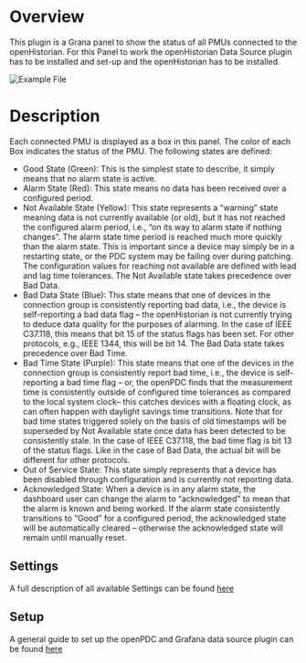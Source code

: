 ﻿# Overview

This plugin is a Grana panel to show the status of all PMUs connected to the openHistorian.
For this Panel to work the openHistorian Data Source plugin has to be installed and set-up and the openHistorian has to be installed.


![Example File](https://github.com/GridProtectionAlliance/openHistorianGrafanaAlarmPanel/Source/src/images/Example.png)
# Description


Each connected PMU is displayed as a box in this panel. The color of each Box indicates the status of the PMU. The following states are defined:
- Good State (Green): This is the simplest state to describe, it simply means that no alarm state is active.
- Alarm State (Red): This state means no data has been received over a configured period.
- Not Available State (Yellow): This state represents a “warning” state meaning data is not currently available (or old), but it has not reached the configured alarm period, i.e., “on its way to alarm state if nothing changes”. The alarm state time period is reached much more quickly than the alarm state. This is important since a device may simply be in a restarting state, or the PDC system may be failing over during patching. The configuration values for reaching not available are defined with lead and lag time tolerances. The Not Available state takes precedence over Bad Data.
- Bad Data State (Blue): This state means that one of devices in the connection group is consistently reporting bad data, i.e., the device is self-reporting a bad data flag – the openHistorian is not currently trying to deduce data quality for the purposes of alarming. In the case of IEEE C37.118, this means that bit 15 of the status flags has been set. For other protocols, e.g., IEEE 1344, this will be bit 14. The Bad Data state takes precedence over Bad Time.
- Bad Time State (Purple): This state means that one of the devices in the connection group is consistently report bad time, i.e., the device is self-reporting a bad time flag – or, the openPDC finds that the measurement time is consistently outside of configured time tolerances as compared to the local system clock– this catches devices with a floating clock, as can often happen with daylight savings time transitions. Note that for bad time states triggered solely on the basis of old timestamps will be superseded by Not Available state once data has been detected to be consistently stale. In the case of IEEE C37.118, the bad time flag is bit 13 of the status flags. Like in the case of Bad Data, the actual bit will be different for other protocols.
- Out of Service State: This state simply represents that a device has been disabled through configuration and is currently not reporting data.
- Acknowledged State: When a device is in any alarm state, the dashboard user can change the alarm to “acknowledged” to mean that the alarm is known and being worked. If the alarm state consistently transitions to “Good” for a configured period, the acknowledged state will be automatically cleared – otherwise the acknowledged state will remain until manually reset.


## Settings

A full description of all available Settings can be found [here](./Settings.md) 

## Setup

A general guide to set up the openPDC and Grafana data source plugin can be found [here](./Setup.md)

